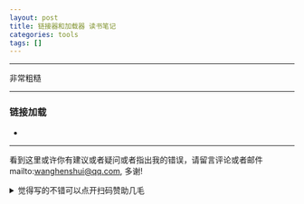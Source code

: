 ```yaml
---
layout: post
title: 链接器和加载器 读书笔记
categories: tools
tags: []
---
```

  

---

非常粗糙

 

---

### 链接加载

- 



---

看到这里或许你有建议或者疑问或者指出我的错误，请留言评论或者邮件mailto:wanghenshui@qq.com, 多谢! 
<details>
<summary>觉得写的不错可以点开扫码赞助几毛</summary>
<img src="https://wanghenshui.github.io/assets/wepay.png" alt="微信转账">
</details>